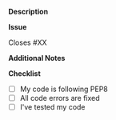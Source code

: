 **Description**
<!-- Provide a description of what your changes did. -->

**Issue**
<!-- If related to an issue -->
Closes #XX

**Additional Notes**
<!-- Add any other context about the pull request here. -->

**Checklist**
- [ ] My code is following PEP8
- [ ] All code errors are fixed
- [ ] I've tested my code
